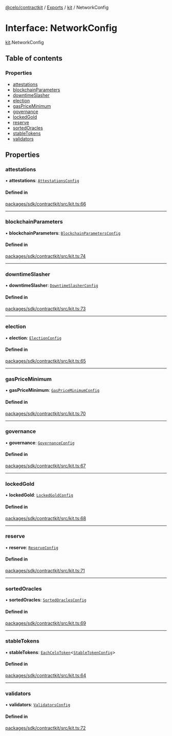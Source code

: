 [@celo/contractkit](../README.md) / [Exports](../modules.md) / [kit](../modules/kit.md) / NetworkConfig

# Interface: NetworkConfig

[kit](../modules/kit.md).NetworkConfig

## Table of contents

### Properties

- [attestations](kit.NetworkConfig.md#attestations)
- [blockchainParameters](kit.NetworkConfig.md#blockchainparameters)
- [downtimeSlasher](kit.NetworkConfig.md#downtimeslasher)
- [election](kit.NetworkConfig.md#election)
- [gasPriceMinimum](kit.NetworkConfig.md#gaspriceminimum)
- [governance](kit.NetworkConfig.md#governance)
- [lockedGold](kit.NetworkConfig.md#lockedgold)
- [reserve](kit.NetworkConfig.md#reserve)
- [sortedOracles](kit.NetworkConfig.md#sortedoracles)
- [stableTokens](kit.NetworkConfig.md#stabletokens)
- [validators](kit.NetworkConfig.md#validators)

## Properties

### attestations

• **attestations**: [`AttestationsConfig`](wrappers_Attestations.AttestationsConfig.md)

#### Defined in

[packages/sdk/contractkit/src/kit.ts:66](https://github.com/celo-org/developer-tooling/blob/master/packages/sdk/contractkit/src/kit.ts#L66)

___

### blockchainParameters

• **blockchainParameters**: [`BlockchainParametersConfig`](wrappers_BlockchainParameters.BlockchainParametersConfig.md)

#### Defined in

[packages/sdk/contractkit/src/kit.ts:74](https://github.com/celo-org/developer-tooling/blob/master/packages/sdk/contractkit/src/kit.ts#L74)

___

### downtimeSlasher

• **downtimeSlasher**: [`DowntimeSlasherConfig`](wrappers_DowntimeSlasher.DowntimeSlasherConfig.md)

#### Defined in

[packages/sdk/contractkit/src/kit.ts:73](https://github.com/celo-org/developer-tooling/blob/master/packages/sdk/contractkit/src/kit.ts#L73)

___

### election

• **election**: [`ElectionConfig`](wrappers_Election.ElectionConfig.md)

#### Defined in

[packages/sdk/contractkit/src/kit.ts:65](https://github.com/celo-org/developer-tooling/blob/master/packages/sdk/contractkit/src/kit.ts#L65)

___

### gasPriceMinimum

• **gasPriceMinimum**: [`GasPriceMinimumConfig`](wrappers_GasPriceMinimum.GasPriceMinimumConfig.md)

#### Defined in

[packages/sdk/contractkit/src/kit.ts:70](https://github.com/celo-org/developer-tooling/blob/master/packages/sdk/contractkit/src/kit.ts#L70)

___

### governance

• **governance**: [`GovernanceConfig`](wrappers_Governance.GovernanceConfig.md)

#### Defined in

[packages/sdk/contractkit/src/kit.ts:67](https://github.com/celo-org/developer-tooling/blob/master/packages/sdk/contractkit/src/kit.ts#L67)

___

### lockedGold

• **lockedGold**: [`LockedGoldConfig`](wrappers_LockedGold.LockedGoldConfig.md)

#### Defined in

[packages/sdk/contractkit/src/kit.ts:68](https://github.com/celo-org/developer-tooling/blob/master/packages/sdk/contractkit/src/kit.ts#L68)

___

### reserve

• **reserve**: [`ReserveConfig`](wrappers_Reserve.ReserveConfig.md)

#### Defined in

[packages/sdk/contractkit/src/kit.ts:71](https://github.com/celo-org/developer-tooling/blob/master/packages/sdk/contractkit/src/kit.ts#L71)

___

### sortedOracles

• **sortedOracles**: [`SortedOraclesConfig`](wrappers_SortedOracles.SortedOraclesConfig.md)

#### Defined in

[packages/sdk/contractkit/src/kit.ts:69](https://github.com/celo-org/developer-tooling/blob/master/packages/sdk/contractkit/src/kit.ts#L69)

___

### stableTokens

• **stableTokens**: [`EachCeloToken`](../modules/celo_tokens.md#eachcelotoken)\<[`StableTokenConfig`](wrappers_StableTokenWrapper.StableTokenConfig.md)\>

#### Defined in

[packages/sdk/contractkit/src/kit.ts:64](https://github.com/celo-org/developer-tooling/blob/master/packages/sdk/contractkit/src/kit.ts#L64)

___

### validators

• **validators**: [`ValidatorsConfig`](wrappers_Validators.ValidatorsConfig.md)

#### Defined in

[packages/sdk/contractkit/src/kit.ts:72](https://github.com/celo-org/developer-tooling/blob/master/packages/sdk/contractkit/src/kit.ts#L72)

